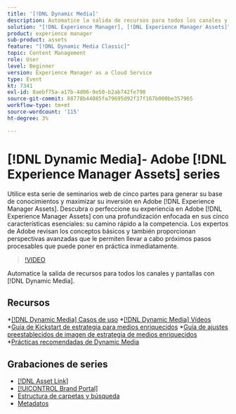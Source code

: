 ```yaml
---
title: '[!DNL Dynamic Media]'
description: Automatice la salida de recursos para todos los canales y pantallas
solution: "[!DNL Experience Manager], [!DNL Experience Manager Assets]"
product: experience manager
sub-product: assets
feature: "[!DNL Dynamic Media Classic]"
topic: Content Management
role: User
level: Beginner
version: Experience Manager as a Cloud Service
type: Event
kt: 7341
exl-id: 8aebf75a-a17b-4d06-9e50-b2ab742fe790
source-git-commit: 88778b44085fa79695d92f37f167b000be357965
workflow-type: tm+mt
source-wordcount: '115'
ht-degree: 3%

---
```


# [!DNL Dynamic Media]- Adobe [!DNL Experience Manager Assets] series

Utilice esta serie de seminarios web de cinco partes para generar su base de conocimientos y maximizar su inversión en Adobe [!DNL Experience Manager Assets]. Descubra o perfeccione su experiencia en Adobe [!DNL Experience Manager Assets] con una profundización enfocada en sus cinco características esenciales: su camino rápido a la competencia. Los expertos de Adobe revisan los conceptos básicos y también proporcionan perspectivas avanzadas que le permiten llevar a cabo próximos pasos procesables que puede poner en práctica inmediatamente.

>[!VIDEO](https://video.tv.adobe.com/v/332132/?quality=12&learn=on&hidetitle=true)

Automatice la salida de recursos para todos los canales y pantallas con [!DNL Dynamic Media].

## Recursos

*[[!DNL Dynamic Media] Casos de uso](https://experienceleague.adobe.com/en/docs/experience-manager-cloud-service/content/assets/dynamicmedia/dm-journey/dm-journey-part1)
*[[!DNL Dynamic Media] Vídeos](https://experienceleague.adobe.com/en/docs/experience-manager-learn/assets/dynamic-media/dynamic-media-overview-feature-video-use#dynamic-media)
*[Guía de Kickstart de estrategia para medios enriquecidos](https://www.adobe.com/content/dam/www/us/en/experience-manager/pdfs/dynamic-media-kickstart-guide-2019.pdf)
*[Guía de ajustes preestablecidos de imagen de estrategia de medios enriquecidos](https://www.adobe.com/content/dam/www/us/en/experience-manager/pdfs/dynamic-media-image-preset-guide.pdf)
*[Prácticas recomendadas de Dynamic Media](https://experienceleague.adobe.com/en/docs/experience-manager-cloud-service/content/assets/dynamicmedia/dm-journey/dm-best-practices)

## Grabaciones de series

* [[!DNL Asset Link]](asset-link.md)
* [[!UICONTROL Brand Portal]](brand-portal.md)
* [Estructura de carpetas y búsqueda](folder-structure-search.md)
* [Metadatos](metadata.md)
